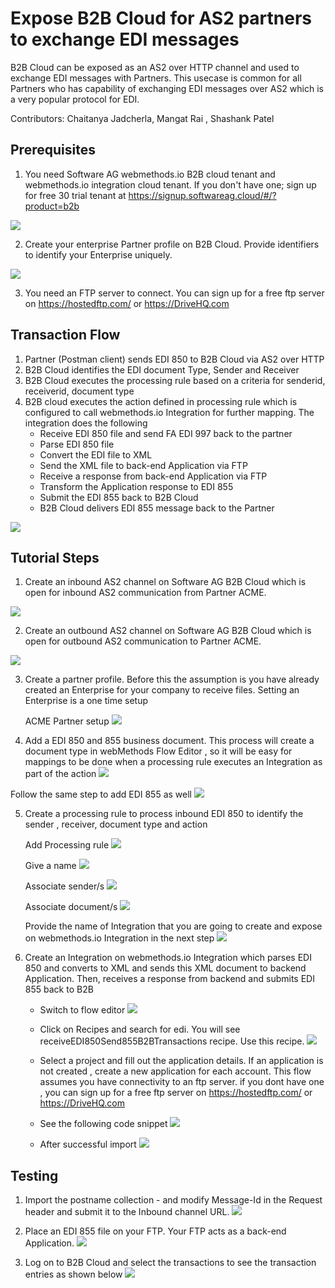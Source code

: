 # Expose B2B Cloud for AS2 partners to exchange EDI messages

B2B Cloud can be exposed as an AS2 over HTTP channel and used to exchange EDI messages with Partners. This usecase is common for all Partners who has capability of exchanging EDI messages over AS2 which is a very popular protocol for EDI.

Contributors: Chaitanya Jadcherla, Mangat Rai , Shashank Patel


## Prerequisites
1. You need Software AG webmethods.io B2B cloud tenant and webmethods.io integration cloud tenant. If you don't have one; sign up for free 30 trial tenant at https://signup.softwareag.cloud/#/?product=b2b

![](https://github.com/patelshashank/webmethods-b2b-examples/blob/master/receive-edi-as2/images/B2BLandingPage.png)

2. Create your enterprise Partner profile on B2B Cloud. Provide identifiers to identify your Enterprise uniquely.

![](https://github.com/patelshashank/webmethods-b2b-examples/blob/master/receive-edi-as2/images/MyEnterprise.png)

3. You need an FTP server to connect. You can sign up for a free ftp server on https://hostedftp.com/ or https://DriveHQ.com

## Transaction Flow
1. Partner (Postman client) sends EDI 850 to B2B Cloud via AS2 over HTTP
1. B2B Cloud identifies the EDI document Type, Sender and Receiver 
1. B2B Cloud executes the processing rule based on a criteria for senderid, receiverid, document type
1. B2B cloud executes the action defined in processing rule which is configured to call webmethods.io Integration for further mapping. The integration does the following
	- Receive EDI 850 file and send FA EDI 997 back to the partner
	- Parse EDI 850 file 
	- Convert the EDI file to XML
	- Send the XML file to back-end Application via FTP
	- Receive a response from back-end Application via FTP
	- Transform the Application response to EDI 855
	- Submit the EDI 855 back to B2B Cloud
	- B2B Cloud delivers EDI 855 message back to the Partner

![](https://github.com/patelshashank/webmethods-b2b-examples/blob/master/receive-edi-as2/images/EDIFlow.png)


## Tutorial Steps
1. Create an inbound AS2 channel on Software AG B2B Cloud which is open for inbound AS2 communication from Partner ACME.

![](https://github.com/patelshashank/webmethods-b2b-examples/blob/master/receive-edi-as2/images/as2INChannel.png)

2. Create an outbound AS2 channel on Software AG B2B Cloud which is open for outbound AS2 communication to Partner ACME.

![](https://github.com/patelshashank/webmethods-b2b-examples/blob/master/receive-edi-as2/images/outChannel.png)

3. Create a partner profile. Before this the assumption is you have already created an Enterprise for your company to receive files. Setting an Enterprise is a one time setup

	ACME Partner setup 
	![](https://github.com/patelshashank/webmethods-b2b-examples/blob/master/receive-edi-as2/images/addpartner.png)

4. Add a EDI 850 and 855 business document. This process will create a document type in webMethods Flow Editor , so it will be easy for mappings to be done when a processing rule executes an Integration as part of the action
![](https://github.com/patelshashank/webmethods-b2b-examples/blob/master/receive-edi-as2/images/addbusinessdocument.png)

Follow the same step to add EDI 855 as well
![](https://github.com/patelshashank/webmethods-b2b-examples/blob/master/receive-edi-as2/images/addEDI850.png)


5. Create a processing rule to process inbound EDI 850 to identify the sender , receiver, document type and action

	Add Processing rule
![](https://github.com/patelshashank/webmethods-b2b-examples/blob/master/receive-edi-as2/images/processingRule.png)

	Give a name
![](https://github.com/patelshashank/webmethods-b2b-examples/blob/master/receive-edi-as2/images/addProcessingrule1.png)

	Associate sender/s
![](https://github.com/patelshashank/webmethods-b2b-examples/blob/master/receive-edi-as2/images/addProcessingrule2.png)

	Associate document/s
![](https://github.com/patelshashank/webmethods-b2b-examples/blob/master/receive-edi-as2/images/addProcessingrule3.png)

	Provide the name of Integration that you are going to create and expose on webmethods.io Integration in the next step
![](https://github.com/patelshashank/webmethods-b2b-examples/blob/master/receive-edi-as2/images/addProcessingrule4.png)


6. Create an Integration on webmethods.io Integration which parses EDI 850 and converts to XML and sends this XML document to backend Application. Then, receives a response from backend and submits EDI 855 back to B2B

	- Switch to flow editor
![](https://github.com/patelshashank/webmethods-b2b-examples/blob/master/receive-edi-as2/images/FlowEditor.png)

	- Click on Recipes and search for edi. You will see receiveEDI850Send855B2BTransactions recipe. Use this recipe.
![](https://github.com/patelshashank/webmethods-b2b-examples/blob/master/receive-edi-as2/images/recipe_edi.png)

	- Select a project and fill out the application details. If an application is not created , create a new application for each account. This flow assumes you have connectivity to an ftp server. if you dont have one , you can sign up for a free ftp server on https://hostedftp.com/ or https://DriveHQ.com
	
	- See the following code snippet
![](https://github.com/patelshashank/webmethods-b2b-examples/blob/master/receive-edi-as2/images/recipe.png)

	- After successful import
![](https://github.com/patelshashank/webmethods-b2b-examples/blob/master/receive-edi-as2/images/receiveEDI850Integration.png)

## Testing

1. Import the postname collection - <link here> and modify Message-Id in the Request header and submit it to the Inbound channel URL.
![](https://github.com/patelshashank/webmethods-b2b-examples/blob/master/receive-edi-as2/images/postman.png)

1. Place an EDI 855 file on your FTP. Your FTP acts as a back-end Application.
![](https://github.com/patelshashank/webmethods-b2b-examples/blob/master/receive-edi-as2/images/ftp850855.png)

1. Log on to B2B Cloud and select the transactions to see the transaction entries as shown below
![](https://github.com/patelshashank/webmethods-b2b-examples/blob/master/receive-edi-as2/images/b2btransactions.png)